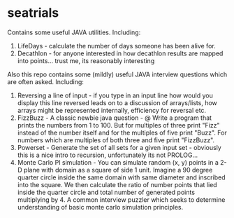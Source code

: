 # seatrials

Contains some useful JAVA utilities. Including:
  1.  LifeDays - calculate the number of days someone has been alive for.
  2.  Decathlon - for anyone interested in how decathlon results are mapped into points... trust me, its reasonably interesting
  
Also this repo contains some (mildly) useful JAVA interview questions which are often asked. Including:
  1.  Reversing a line of input - if you type in an input line how would you display this line reversed 
          leads on to a discussion of arrays/lists, how arrays might be represented internally, efficiency for reversal etc.
  2.  FizzBuzz - A classic newbie java question - @ Write a program that prints the numbers from 1 to 100. But for multiples of three print "Fizz" instead of the                    number itself and for the multiples of five print "Buzz". 
                 For numbers which are multiples of both three and five print "FizzBuzz".
  3.  Powerset - Generate the set of all sets for a given input set - obviously this is a nice intro to recursion, unfortunately its not PROLOG...
  4.  Monte Carlo PI simulation - You can simulate random (x, y) points in a 2-D plane with domain as a square of side 1 unit. Imagine a 90 degree quarter circle inside the same domain with same diameter and inscribed into the square. We then calculate the ratio of number points that lied inside the quarter circle and total number of generated points multiplying by 4. A common interview puzzler which seeks to determine understanding of basic monte carlo simulation principles.
                 
